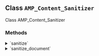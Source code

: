 ## Class `AMP_Content_Sanitizer`

Class AMP_Content_Sanitizer

### Methods
<details>
<summary>`sanitize`</summary>

```php
static public sanitize( $content, array $sanitizer_classes, $global_args = array() )
```

Sanitize _content_.


</details>
<details>
<summary>`sanitize_document`</summary>

```php
static public sanitize_document( Document $dom, $sanitizer_classes, $args )
```

Sanitize document.


</details>
